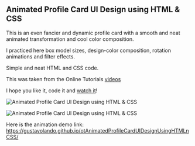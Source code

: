 ## Animated Profile Card UI Design using HTML & CSS

This is an even fancier and dynamic profile card with a smooth and neat animated transformation and cool color composition. 

I practiced here box model sizes, design-color composition, rotation animations and filter effects.

Simple and neat HTML and CSS code.

This was taken from the Online Tutorials [videos](hhttps://www.youtube.com/watch?v=b2jVm6EAJt0&t=65s)

I hope you like it, code it and [watch it](https://gustavolando.github.io/otAnimatedProfileCardUIDesignUsingHTMLnCSS/)!

![Animated Profile Card UI Design using HTML & CSS](https://gustavolando.github.io/otAnimatedProfileCardUIDesignUsingHTMLnCSS/Animated%20Profile%20Card%20UI%20Design%20using%20HTML%20&%20CSS%201.png)

![Animated Profile Card UI Design using HTML & CSS](https://gustavolando.github.io/otAnimatedProfileCardUIDesignUsingHTMLnCSS/Animated%20Profile%20Card%20UI%20Design%20using%20HTML%20&%20CSS%201.png)

Here is the animation demo link:  https://gustavolando.github.io/otAnimatedProfileCardUIDesignUsingHTMLnCSS/
